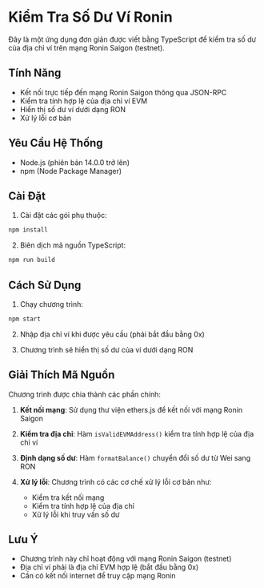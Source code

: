 # Kiểm Tra Số Dư Ví Ronin

Đây là một ứng dụng đơn giản được viết bằng TypeScript để kiểm tra số dư của địa chỉ ví trên mạng Ronin Saigon (testnet).

## Tính Năng

- Kết nối trực tiếp đến mạng Ronin Saigon thông qua JSON-RPC
- Kiểm tra tính hợp lệ của địa chỉ ví EVM
- Hiển thị số dư ví dưới dạng RON
- Xử lý lỗi cơ bản

## Yêu Cầu Hệ Thống

- Node.js (phiên bản 14.0.0 trở lên)
- npm (Node Package Manager)

## Cài Đặt

1. Cài đặt các gói phụ thuộc:
```bash
npm install
```

2. Biên dịch mã nguồn TypeScript:
```bash
npm run build
```

## Cách Sử Dụng

1. Chạy chương trình:
```bash
npm start
```

2. Nhập địa chỉ ví khi được yêu cầu (phải bắt đầu bằng 0x)

3. Chương trình sẽ hiển thị số dư của ví dưới dạng RON

## Giải Thích Mã Nguồn

Chương trình được chia thành các phần chính:

1. **Kết nối mạng**: Sử dụng thư viện ethers.js để kết nối với mạng Ronin Saigon

2. **Kiểm tra địa chỉ**: Hàm `isValidEVMAddress()` kiểm tra tính hợp lệ của địa chỉ ví

3. **Định dạng số dư**: Hàm `formatBalance()` chuyển đổi số dư từ Wei sang RON

4. **Xử lý lỗi**: Chương trình có các cơ chế xử lý lỗi cơ bản như:
   - Kiểm tra kết nối mạng
   - Kiểm tra tính hợp lệ của địa chỉ
   - Xử lý lỗi khi truy vấn số dư

## Lưu Ý

- Chương trình này chỉ hoạt động với mạng Ronin Saigon (testnet)
- Địa chỉ ví phải là địa chỉ EVM hợp lệ (bắt đầu bằng 0x)
- Cần có kết nối internet để truy cập mạng Ronin